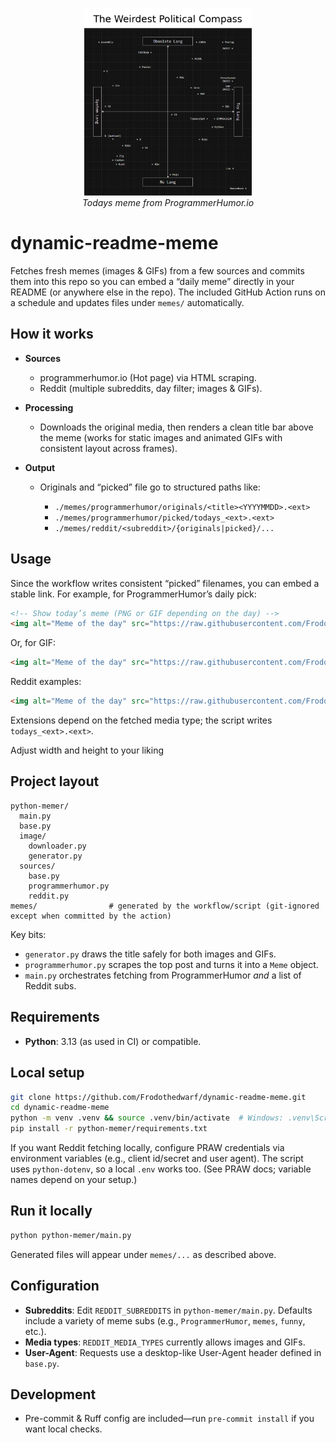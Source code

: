 <p align="center">
    <img alt="Meme of the day" src="https://raw.githubusercontent.com/Frodothedwarf/dynamic-readme-meme/refs/heads/main/memes/programmerhumorio/todays_png.png" height="300">
    <br />
    <i>Todays meme from ProgrammerHumor.io</i>
</p>

# dynamic-readme-meme

Fetches fresh memes (images & GIFs) from a few sources and commits them into this repo so you can embed a “daily meme” directly in your README (or anywhere else in the repo). The included GitHub Action runs on a schedule and updates files under `memes/` automatically.

## How it works

* **Sources**

  * programmerhumor.io (Hot page) via HTML scraping.
  * Reddit (multiple subreddits, day filter; images & GIFs).
* **Processing**

  * Downloads the original media, then renders a clean title bar above the meme (works for static images and animated GIFs with consistent layout across frames).
* **Output**

  * Originals and “picked” file go to structured paths like:

    * `./memes/programmerhumor/originals/<title><YYYYMMDD>.<ext>`
    * `./memes/programmerhumor/picked/todays_<ext>.<ext>`
    * `./memes/reddit/<subreddit>/{originals|picked}/...`

## Usage

Since the workflow writes consistent “picked” filenames, you can embed a stable link. For example, for ProgrammerHumor’s daily pick:

```md
<!-- Show today’s meme (PNG or GIF depending on the day) -->
<img alt="Meme of the day" src="https://raw.githubusercontent.com/Frodothedwarf/dynamic-readme-meme/refs/heads/main/memes/programmerhumorio/todays_png.png" height="500">
```

Or, for GIF:

```md
<img alt="Meme of the day" src="https://raw.githubusercontent.com/Frodothedwarf/dynamic-readme-meme/refs/heads/main/memes/reddit/ProgrammerHumor/todays_gif.gif" height="500">
```

Reddit examples:

```md
<img alt="Meme of the day" src="https://raw.githubusercontent.com/Frodothedwarf/dynamic-readme-meme/refs/heads/main/memes/reddit/ProgrammerHumor/todays_png.png" height="500">
```

Extensions depend on the fetched media type; the script writes `todays_<ext>.<ext>`.

Adjust width and height to your liking

## Project layout

```
python-memer/
  main.py
  base.py
  image/
    downloader.py
    generator.py
  sources/
    base.py
    programmerhumor.py
    reddit.py
memes/                # generated by the workflow/script (git-ignored except when committed by the action)
```

Key bits:

* `generator.py` draws the title safely for both images and GIFs.
* `programmerhumor.py` scrapes the top post and turns it into a `Meme` object.
* `main.py` orchestrates fetching from ProgrammerHumor *and* a list of Reddit subs.

## Requirements

* **Python**: 3.13 (as used in CI) or compatible.

## Local setup
```bash
git clone https://github.com/Frodothedwarf/dynamic-readme-meme.git
cd dynamic-readme-meme
python -m venv .venv && source .venv/bin/activate  # Windows: .venv\Scripts\activate
pip install -r python-memer/requirements.txt
```

If you want Reddit fetching locally, configure PRAW credentials via environment variables (e.g., client id/secret and user agent). The script uses `python-dotenv`, so a local `.env` works too. (See PRAW docs; variable names depend on your setup.)

## Run it locally

```bash
python python-memer/main.py
```

Generated files will appear under `memes/...` as described above.

## Configuration

* **Subreddits**: Edit `REDDIT_SUBREDDITS` in `python-memer/main.py`. Defaults include a variety of meme subs (e.g., `ProgrammerHumor`, `memes`, `funny`, etc.).
* **Media types**: `REDDIT_MEDIA_TYPES` currently allows images and GIFs.
* **User-Agent**: Requests use a desktop-like User-Agent header defined in `base.py`.

## Development

* Pre-commit & Ruff config are included—run `pre-commit install` if you want local checks.
